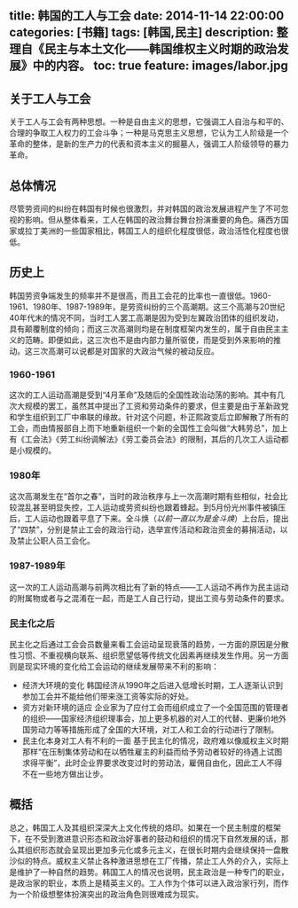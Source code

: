 title: 韩国的工人与工会
date: 2014-11-14 22:00:00
categories: [书籍]
tags: [韩国,民主]
description: 整理自《民主与本土文化——韩国维权主义时期的政治发展》中的内容。
toc: true
feature: images/labor.jpg
---
## 关于工人与工会
关于工人与工会有两种思想。一种是自由主义的思想，它强调工人自治与和平的、合理的争取工人权力的工会斗争；一种是马克思主义思想，它认为工人阶级是一个革命的整体，是新的生产力的代表和资本主义的掘墓人，强调工人阶级领导的暴力革命。

## 总体情况
尽管劳资间的纠纷在韩国有时候也很激烈，并对韩国的政治发展进程产生了不可忽视的影响。但从整体看来，工人在韩国的政治舞台舞台扮演重要的角色。痛西方国家或拉丁美洲的一些国家相比，韩国工人的组织化程度很低，政治活性化程度也很低。
<!--more-->
## 历史上
韩国劳资争端发生的频率并不是很高，而且工会花的比率也一直很低。1960-1961、1980年、1987-1989年，是劳资纠纷的三个高潮期。这三个高潮与20世纪40年代末的情况不同，当时工人罢工高潮是因为受到左翼政治团体的组织发动，具有颠覆制度的倾向；而这三次高潮则均是在制度框架内发生的，属于自由民主主义的范畴。即便如此，这三次也不是由内部力量所驱使，而是受到外来影响的推动。这三次高潮可以说都是对国家的大政治气候的被动反应。

### 1960-1961
这次的工人运动高潮是受到“4月革命”及随后的全国性政治动荡的影响。其中有几次大规模的罢工，虽然其中提出了工资和劳动条件的要求，但主要是由于革新政党和学生组织到工厂中串联的缘故。针对这个问题，朴正熙政变后立即解散了所有的工会，而由情报部自上而下地重新组织一个新的全国性工会叫做“大韩劳总”，加上有《工会法》《劳工纠纷调解法》《劳工委员会法》的限制，其后的几次工人运动都是小规模的。

### 1980年
这次高潮发生在“首尔之春”，当时的政治秩序与上一次高潮时期有些相似，社会比较混乱甚至明显失控，工人运动或劳资纠纷也跟着蜂起。到5月份光州事件被镇压后，工人运动也跟着平息了下来。全斗焕（*以前一直以为是金斗焕*）上台后，提出了“四禁”，分别是禁止工会的政治行动，选举宣传活动和政治资金的募捐活动，以及禁止公职人员工会化。

### 1987-1989年
这一次的工人运动高潮与前两次相比有了新的特点——工人运动不再作为民主运动的附属物或者与之混淆在一起，而是工人自己行动，提出工资与劳动条件的要求。

### 民主化之后
民主化之后通过工会会员数量来看工会运动呈现衰落的趋势，一方面的原因是分散性习惯、不重视横向联系、组织愿望低等传统文化因素再继续发生作用。另一方面则是现实环境的变化给工会运动的继续发展带来不利的影响：
- 经济大环境的变化
韩国经济从1990年之后进入低增长时期，工人逐渐认识到参加工会并不能给他们带来涨工资等实际的好处。
- 资方对新环境的适应
企业家为了应付工会而组织成立了一个全国范围的管理者的组织——国家经济组织理事会，加上更多机器的对人工的代替、更廉价地外国劳动力等等措施形成了全国的大环境，对工人和工会的行动进行了限制。
- 民主化本身对工人有不利的一面
基于民主化的情况，政府难以像威权主义时期那样“在压制集体劳动和在以牺牲雇主的利益而给予劳动者较好的待遇上试图求得平衡”，此时企业界要求改变过时的劳动法，雇佣自由化，因此工人不得不在一些地方做出让步。

## 概括
总之，韩国工人及其组织深深大上文化传统的烙印。如果在一个民主制度的框架下，在不受到激进意识形态和政治好事者的鼓动和组织的情况下自然发展的话，那么其组织形态就会呈现出更加多元化或多元主义，在很长时期内会继续保持一盘散沙似的特点。威权主义禁止各种激进思想在工厂传播，禁止工人外的介入，实际上是维护了一种自然的趋势。韩国工人的情况也说明，民主政治是一种专门的职业，是政治家的职业，本质上是精英主义的。工人作为个体可以进入政治家行列，而作为一个阶级想整体扮演突出的政治角色则很难成为现实。













